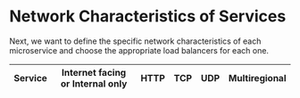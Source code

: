 # Network Characteristics of Services

Next, we want to define the specific network characteristics of each microservice and choose the 
appropriate load balancers for each one.

| Service | Internet facing or Internal only | HTTP | TCP | UDP | Multiregional |
| ------- | -------------------------------- | ---- | --- | --- | ------------- |
